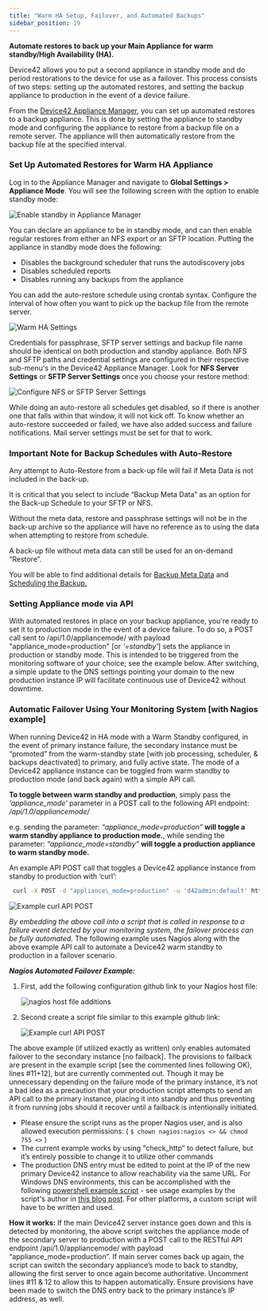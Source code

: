 ```yaml
---
title: "Warm HA Setup, Failover, and Automated Backups"
sidebar_position: 19
---
```



**Automate restores to back up your Main Appliance for warm standby/High Availability (HA).**

Device42 allows you to put a second appliance in standby mode and do period restorations to the device for use as a failover. This process consists of two steps: setting up the automated restores, and setting the backup appliance to production in the event of a device failure.

From the [Device42 Appliance Manager](device42-appliance-manager-login.mdx), you can set up automated restores to a backup appliance. This is done by setting the appliance to standby mode and configuring the appliance to restore from a backup file on a remote server. The appliance will then automatically restore from the backup file at the specified interval.

### Set Up Automated Restores for Warm HA Appliance

Log in to the Appliance Manager and navigate to **Global Settings > Appliance Mode**. You will see the following screen with the option to enable standby mode:

![Enable standby in Appliance Manager](/assets/images/warm-ha-setup/enable-standby.png)

You can declare an appliance to be in standby mode, and can then enable regular restores from either an NFS export or an SFTP location. Putting the appliance in standby mode does the following:

- Disables the background scheduler that runs the autodiscovery jobs
- Disables scheduled reports
- Disables running any backups from the appliance

You can add the auto-restore schedule using crontab syntax. Configure the interval of how often you want to pick up the backup file from the remote server. 

![Warm HA Settings](/assets/images/warm-ha-setup/set-up-restore.png)

Credentials for passphrase, SFTP server settings and backup file name should be identical on both production and standby appliance. Both NFS and SFTP paths and credential settings are configured in their respective sub-menu's in the Device42 Appliance Manager. Look for **NFS Server Settings** or **SFTP Server Settings** once you choose your restore method:

![Configure NFS or SFTP Server Settings](/assets/images/warm-ha-setup/sftp-settings.png)

While doing an auto-restore all schedules get disabled, so if there is another one that falls within that window, it will not kick off. To know whether an auto-restore succeeded or failed, we have also added success and failure notifications. Mail server settings must be set for that to work.

### Important Note for Backup Schedules with Auto-Restore

Any attempt to Auto-Restore from a back-up file will fail if Meta Data is not included in the back-up.

It is critical that you select to include “Backup Meta Data” as an option for the Back-up Schedule to your SFTP or NFS.

Without the meta data, restore and passphrase settings will not be in the back-up archive so the appliance will have no reference as to using the data when attempting to restore from schedule.

A back-up file without meta data can still be used for an on-demand “Restore”.

You will be able to find additional details for [Backup Meta Data](administration/appliance-manager/setting-up-backup-device42-appliance-manager.mdx#backing-up-metadata) and [Scheduling the Backup.](administration/appliance-manager/setting-up-backup-device42-appliance-manager.mdx#scheduling-the-backup)

### Setting Appliance mode via API

With automated restores in place on your backup appliance, you're ready to set it to production mode in the event of a device failure. To do so, a POST call sent to /api/1.0/appliancemode/ with payload "appliance\_mode=production" \[or _'=standby'_\] sets the appliance in production or standby mode. This is intended to be triggered from the monitoring software of your choice; see the example below. After switching, a simple update to the DNS settings pointing your domain to the new production instance IP will facilitate continuous use of Device42 without downtime.

### Automatic Failover Using Your Monitoring System \[with Nagios example\]

When running Device42 in HA mode with a Warm Standby configured, in the event of primary instance failure, the secondary instance must be “promoted” from the warm-standby state \[with job processing, scheduler, & backups deactivated\] to primary, and fully active state. The mode of a Device42 appliance instance can be toggled from warm standby to production mode (and back again) with a simple API call.

**To toggle between warm standby and production**, simply pass the _‘appliance\_mode’_ parameter in a POST call to the following API endpoint: _/api/1.0/appliancemode/_

e.g. sending the parameter: _“appliance\_mode=production”_ **will toggle a warm standby appliance to production mode.**, while sending the parameter: _“appliance\_mode=standby”_ **will toggle a production appliance to warm standby mode.**

An example API POST call that toggles a Device42 appliance instance from standby to production with ‘curl’: 

```bash
 curl -X POST -d "appliance\_mode=production" -u 'd42admin:default' https://Device42Instance:4343/api/1.0/appliancemode/ --insecure
```

![Example curl API POST](/assets/images/failover_API_call_curl.PNG)

_By embedding the above call into a script that is called in response to a failure event detected by your monitoring system, the failover process can be fully automated._ The following example uses Nagios along with the above example API call to automate a Device42 warm standby to production in a failover scenario.

**_Nagios Automated Failover Example:_** 

1. First, add the following configuration github link to your Nagios host file: 

    ![nagios host file additions](/assets/images/automated_failover-Nagios_host_file.PNG)

2. Second create a script file similar to this example github link: 
 
    ![Example curl API POST](/assets/images/nagios_automated_failover_script.PNG)

The above example (if utilized exactly as written) only enables automated failover to the secondary instance \[no failback\]. The provisions to failback are present in the example script \[see the commented lines following OK), lines #11+12\], but are currently commented out. Though it may be unnecessary depending on the failure mode of the primary instance, it’s not a bad idea as a precaution that your production script attempts to send an API call to the primary instance, placing it into standby and thus preventing it from running jobs should it recover until a failback is intentionally initiated.

- Please ensure the script runs as the proper Nagios user, and is also allowed execution permissions: ( `$ chown nagios:nagios <> && chmod 755 <>` )
- The current example works by using "check\_http” to detect failure, but it’s entirely possible to change it to utilize other commands
- The production DNS entry must be edited to point at the IP of the new primary Device42 instance to allow reachability via the same URL. For Windows DNS environments, this can be accomplished with the following [powershell example script](https://gallery.technet.microsoft.com/scriptcenter/Update-DNS-records-with-da10910d%5C) - see usage examples by the script's author in [this blog post](https://discoposse.com/2013/04/14/updating-same-as-parent-folder-records-with-dnscmd-and-powershell/). For other platforms, a custom script will have to be written and used.

**How it works:** If the main Device42 server instance goes down and this is detected by monitoring, the above script switches the appliance mode of the secondary server to production with a POST call to the RESTful API endpoint /api/1.0/appliancemode/ with payload “appliance\_mode=production”. If main server comes back up again, the script can switch the secondary appliance’s mode to back to standby, allowing the first server to once again become authoritative. Uncomment lines #11 & 12 to allow this to happen automatically. Ensure provisions have been made to switch the DNS entry back to the primary instance’s IP address, as well.

